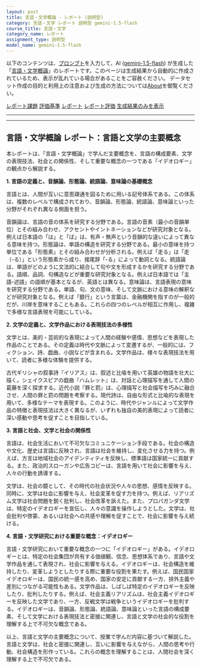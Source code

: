```yaml
---
layout: post
title: 言語・文学概論 - レポート (説明型)
category: 言語・文学 レポート 説明型 gemini-1.5-flash
course_title: 言語・文学
category_name: レポート
assignment_type: 説明型
model_name: gemini-1.5-flash
---
```


以下のコンテンツは、[プロンプト](http://127.0.0.1:8000/generated/言語・文学/gemini-1.5-flash/prompt_レポート-説明型.md)を入力して、AI ([gemini-1.5-flash](contents/gemini-1.5-flash)) が生成した「[言語・文学概論](/contents/言語・文学/)」のレポートです。このページは生成結果から自動的に作成されているため、表示が乱れている場合があることをご容赦ください。
データセット作成の目的と利用上の注意および生成の方法については[About](/About)を御覧ください。

[レポート課題](../レポート課題-説明型)
[評価基準](../評価基準-説明型)
[レポート](../レポート-説明型)
[レポート評価](../レポート評価-説明型)
[生成結果のみを表示](http://127.0.0.1:8000/generated/言語・文学/gemini-1.5-flash/レポート-説明型.md)
  

***
***
  
## 言語・文学概論 レポート：言語と文学の主要概念

本レポートは、「言語・文学概論」で学んだ主要概念を、言語の構成要素、文学の表現技法、社会との関係性、そして重要な概念の一つである「イデオロギー」の観点から解説する。

**1. 言語の定義と、音韻論、形態論、統語論、意味論の基礎概念**

言語とは、人間が互いに意思疎通を図るために用いる記号体系である。この体系は、複数のレベルで構成されており、音韻論、形態論、統語論、意味論といった分野がそれぞれ異なる側面を担う。

音韻論は、言語の音の体系を研究する分野である。言語の音素（最小の音韻単位）とその組み合わせ、アクセントやイントネーションなどが研究対象となる。例えば日本語の「は」と「ば」は、有声・無声という音韻的な違いによって異なる意味を持つ。形態論は、単語の構造を研究する分野である。最小の意味を持つ単位である「形態素」とその組み合わせが分析される。例えば「走る」は「走（-る）」という形態素から成り、接尾辞「-る」によって動詞となる。統語論は、単語がどのように文法的に結合して句や文を形成するかを研究する分野である。語順、品詞、句構造などが重要な研究対象となる。例えば日本語では「主語-述語」の語順が基本となるが、英語とは異なる。意味論は、言語表現の意味を研究する分野である。単語、句、文の意味、そして文脈における意味の解釈などが研究対象となる。例えば「銀行」という言葉は、金融機関を指すのが一般的だが、川岸を意味することもある。これらの四つのレベルが相互に作用し、複雑で多様な言語表現を可能にしている。


**2. 文学の定義と、文学作品における表現技法の多様性**

文学とは、美的・芸術的な表現によって人間の経験や感情、思想などを表現した作品のことである。その定義は時代や文脈によって変遷するが、一般的には、フィクション、詩、戯曲、小説などが含まれる。文学作品は、様々な表現技法を用いて、読者に多様な体験を提供する。

古代ギリシャの叙事詩『イリアス』は、叙述と比喩を用いて英雄の物語を壮大に描く。シェイクスピアの戯曲『ハムレット』は、対話と心理描写を通して人間の葛藤を深く探求する。近代小説『罪と罰』は、心理描写と社会描写を巧みに融合させ、人間の罪と罰の問題を考察する。現代詩は、自由な形式と比喩的な表現を用いて、多様なテーマを表現する。このように、時代やジャンルによって文学作品の特徴と表現技法は大きく異なるが、いずれも独自の美的表現によって読者に深い感動や思考を促すことを目指している。


**3. 言語と社会、文学と社会の関係性**

言語は、社会生活において不可欠なコミュニケーション手段である。社会の構造や文化、歴史は言語に反映され、言語は社会を維持し、変化させる力を持つ。例えば、方言は地域社会のアイデンティティを反映し、標準語は国家統一に貢献する。また、政治的スローガンや広告コピーは、言語を用いて社会に影響を与え、人々の行動を誘導する。

文学は、社会の鏡として、その時代の社会状況や人々の思想、感情を反映する。同時に、文学は社会に影響を与え、社会変革を促す力を持つ。例えば、リアリズム文学は社会問題を鋭く批判し、社会改革を訴えた。また、プロパガンダ文学は、特定のイデオロギーを宣伝し、人々の意識を操作しようとした。文学は、社会批判や啓蒙、あるいは社会への共感や理解を促すことで、社会に影響を与え続ける。


**4. 言語・文学研究における重要な概念：イデオロギー**

言語・文学研究において重要な概念の一つに「イデオロギー」がある。イデオロギーとは、特定の社会集団が共有する価値観、信念、思想体系であり、言語や文学作品を通して表現され、社会に影響を与える。イデオロギーは、社会構造を維持したり、変革しようとしたりする際に重要な役割を果たす。例えば、国民国家イデオロギーは、国民の統一感を高め、国家の安定に貢献する一方、排外主義や差別につながる可能性もある。文学作品は、しばしば特定のイデオロギーを反映したり、批判したりする。例えば、社会主義リアリズムは、社会主義イデオロギーを反映した文学であり、一方、反戦文学は戦争というイデオロギーを批判する。イデオロギーは、音韻論、形態論、統語論、意味論といった言語の構成要素、そして文学における表現技法と密接に関連し、言語と文学の社会的な役割を理解する上で不可欠な概念である。


以上、言語と文学の主要概念について、授業で学んだ内容に基づいて解説した。言語と文学は、社会と密接に関連し、互いに影響を与えながら、人間の思考や行動、社会構造を形作っている。これらの概念を理解することは、人間社会を深く理解する上で不可欠である。
